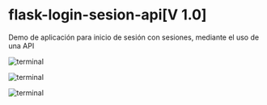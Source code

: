 # flask-login-sesion-api[V 1.0]
Demo de aplicación para inicio de sesión con sesiones, mediante el uso de una API

![terminal](https://i.ibb.co/rsSgdjN/Screenshot-1.png)

![terminal](https://i.ibb.co/wcH9ZyV/Screenshot-3.png)

![terminal](https://i.ibb.co/TqZpFnB/Screenshot-4.png)

